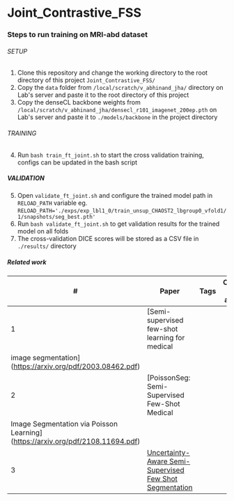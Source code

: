 # Joint_Contrastive_FSS

### Steps to run training on MRI-abd dataset
###### SETUP
1. Clone this repository and change the working directory to the root directory of this project `Joint_Contrastive_FSS/`
2. Copy the `data` folder from `/local/scratch/v_abhinand_jha/` directory on Lab's server and paste it to the root directory of this project
3. Copy the denseCL backbone weights from `/local/scratch/v_abhinand_jha/densecl_r101_imagenet_200ep.pth` on Lab's server and paste it to `./models/backbone` in the project directory

###### TRAINING
4. Run `bash train_ft_joint.sh` to start the cross validation training, configs can be updated in the bash script

##### VALIDATION
5. Open `validate_ft_joint.sh` and configure the trained model path in `RELOAD_PATH` variable eg. `RELOAD_PATH='./exps/exp_lbl1_0/train_unsup_CHAOST2_lbgroup0_vfold1/1/snapshots/seg_best.pth'`
6. Run `bash validate_ft_joint.sh` to get validation results for the trained model on all folds
7. The cross-validation DICE scores will be stored as a CSV file in `./results/` directory

##### Related work
\# | Paper | Tags | Code (if any) 
--- | --- | --- | ---
1 | [Semi-supervised few-shot learning for medical
image segmentation](https://arxiv.org/pdf/2003.08462.pdf) | |
2 | [PoissonSeg: Semi-Supervised Few-Shot Medical
Image Segmentation via Poisson Learning](https://arxiv.org/pdf/2108.11694.pdf) | |
3 | [Uncertainty-Aware Semi-Supervised Few Shot Segmentation](https://arxiv.org/pdf/2110.08954.pdf) | |
